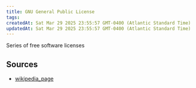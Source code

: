 ```yaml
---
title: GNU General Public License
tags: 
createdAt: Sat Mar 29 2025 23:55:57 GMT-0400 (Atlantic Standard Time)
updatedAt: Sat Mar 29 2025 23:55:57 GMT-0400 (Atlantic Standard Time)
---
```



Series of free software licenses



## Sources
- [wikipedia_page](https://en.wikipedia.org/wiki/GNU_General_Public_License)
